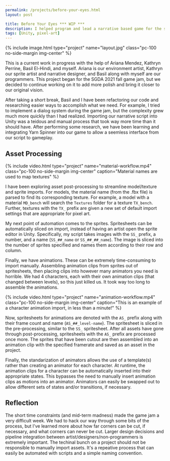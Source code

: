 ```yaml
---
permalink: /projects/before-your-eyes.html
layout: post

title: Before Your Eyes *** WIP ***
description: I helped program and lead a narrative based game for the sgda 2021 fall game jam.
tags: [Unity, pixel-art]
---
```


{% include image.html type="project" name="layout.jpg" class="pc-100 no-side-margin img-center" %}

This is a current work in progress with the help of Ariana Mendez, Kathryn Perrine, Basil El-Hindi, and myself. Ariana is our environment artist, Kathryn our sprite artist and narrative designer, and Basil along with myself are our programmers. This project began for the SGDA 2021 fall game jam, but we decided to continue working on it to add more polish and bring it closer to our original vision.

After taking a short break, Basil and I have been refactoring our code and researching easier ways to accomplish what we need. For example, I tried to implement a dialog system during the game jam, but the complexity grew much more quickly than I had realized. Importing our narrative script into Unity was a teidous and manual process that took way more time than it should have. After performing some research, we have been learning and integrating Yarn Spinner into our game to allow a seemless interface from our script to gameplay.

## Asset Processing

{% include video.html type="project" name="material-workflow.mp4" class="pc-100 no-side-margin img-center" caption="Material names are used to map textures" %}

I have been exploring asset post-processing to streamline model/texture and sprite imports. For models, the material name (from the .fbx file) is parsed to find its corresponding texture. For example, a model with a material `MD_bench` will search the `Textures` folder for a texture `TX_bench`. Further, textures with the `TX_` prefix are given a new set of default import settings that are appropriate for pixel art.

My next point of automation comes to the sprites. Spritesheets can be automatically sliced on import, instead of having an artist open the sprite editor in Unity. Specifically, my script takes images with the `SS_` prefix, a number, and a name (`SS_##_name` or `SS_##_##_name`). The image is sliced into the number of sprites specified and names them according to their row and column.

Finally, we have animations. These can be extremely time-consuming to import manually. Assembling animation clips from sprites out of spritesheets, then placing clips into however many animators you need is horrible. We had 4 characters, each with their own animation clips (that changed between levels), so this just killed us. It took way too long to assemble the animations.

{% include video.html type="project" name="animation-workflow.mp4" class="pc-100 no-side-margin img-center" caption="This is an example of a character animation import, in less than a minute!" %}

Now, spritesheets for animations are denoted with the `AS_` prefix along with their frame count and name (`AS_##_level-name`). The spritesheet is sliced in the pre-processing, similar to the `SS_` spritesheet. After all assets have gone through post-processing, spritesheets with the `AS_` prefix are processed once more. The sprites that have been cutout are then assembled into an animation clip with the specified framerate and saved as an asset in the project.

Finally, the standarization of animators allows the use of a template(s) rather than creating an animator for each character. At runtime, the animation clips for a character can be automatically inserted into their appropriate states. This bypasses the need to manually insert animation clips as motions into an animator. Animators can easily be swapped out to allow different sets of states and/or transitions, if necessary.

## Reflection

The short time constraints (and mid-term madness) made the game jam a very difficult week. We had to hack our way through some bits of the process, but I've learned more about how far corners can be cut, if necessary, and what corners can never be cut. Larger design decisions and pipeline integration between artist/designers/non-programmers is extremely important. The techinal bunch on a project should not be responsible to manually import assets. It's a repeative process that can easily be automated with scripts and a simple naming convention.